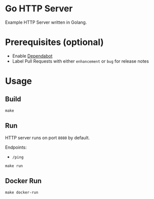 # Go HTTP Server

Example HTTP Server written in Golang.

# Prerequisites (optional)

* Enable [Dependabot](https://docs.github.com/en/code-security/getting-started/dependabot-quickstart-guide)
* Label Pull Requests with either `enhancement` or `bug` for release notes

# Usage

## Build

```shell
make
```

## Run

HTTP server runs on port `8080` by default.

Endpoints:

* `/ping`

```shell
make run
```

## Docker Run

```shell
make docker-run
```